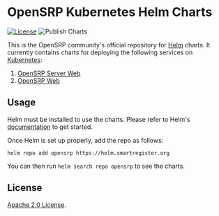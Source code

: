 # OpenSRP Kubernetes Helm Charts

[![License](https://img.shields.io/badge/License-Apache%202.0-blue.svg)](https://opensource.org/licenses/Apache-2.0) ![Publish Charts](https://github.com/opensrp/helm-charts/workflows/Publish%20Charts/badge.svg?branch=main)

This is the OpenSRP community's official repository for [Helm](https://helm.sh) charts. It currently contains charts for deploying the following services on [Kubernetes](https://kubernetes.io/):

1. [OpenSRP Server Web](https://github.com/opensrp/opensrp-server-web)
2. [OpenSRP Web](https://github.com/opensrp/web)

## Usage

Helm must be installed to use the charts.
Please refer to Helm's [documentation](https://helm.sh/docs/) to get started.

Once Helm is set up properly, add the repo as follows:

```console
helm repo add opensrp https://helm.smartregister.org
```

You can then run `helm search repo opensrp` to see the charts.

## License

[Apache 2.0 License](./LICENSE).

